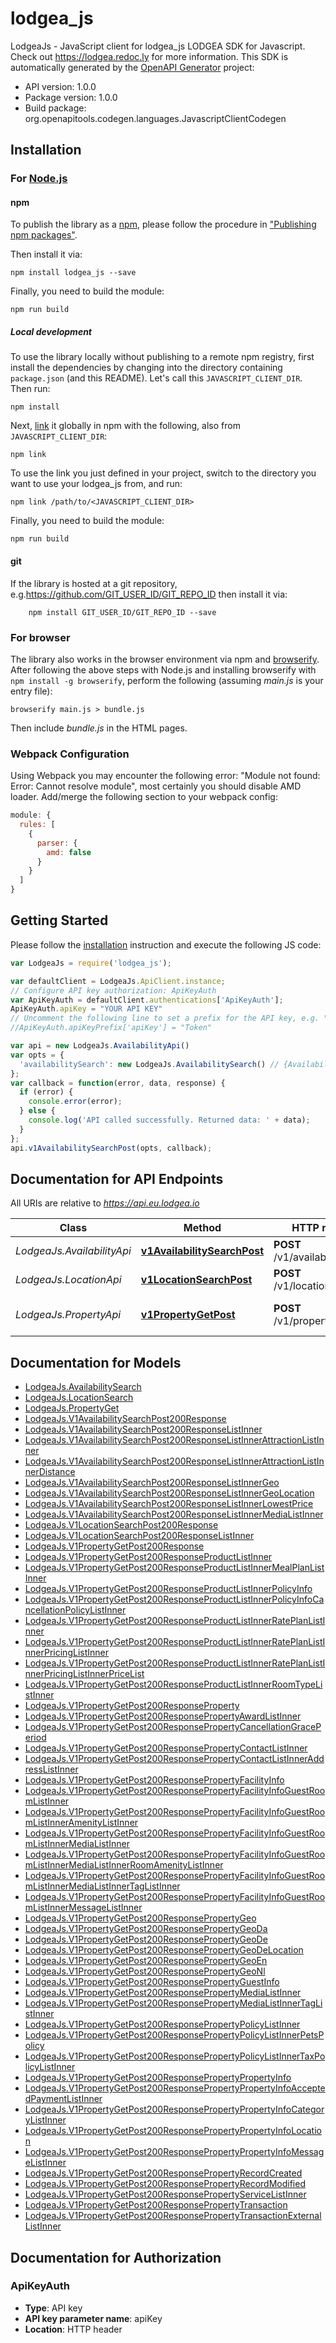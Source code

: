 # lodgea_js

LodgeaJs - JavaScript client for lodgea_js
LODGEA SDK for Javascript. Check out https://lodgea.redoc.ly for more information.
This SDK is automatically generated by the [OpenAPI Generator](https://openapi-generator.tech) project:

- API version: 1.0.0
- Package version: 1.0.0
- Build package: org.openapitools.codegen.languages.JavascriptClientCodegen

## Installation

### For [Node.js](https://nodejs.org/)

#### npm

To publish the library as a [npm](https://www.npmjs.com/), please follow the procedure in ["Publishing npm packages"](https://docs.npmjs.com/getting-started/publishing-npm-packages).

Then install it via:

```shell
npm install lodgea_js --save
```

Finally, you need to build the module:

```shell
npm run build
```

##### Local development

To use the library locally without publishing to a remote npm registry, first install the dependencies by changing into the directory containing `package.json` (and this README). Let's call this `JAVASCRIPT_CLIENT_DIR`. Then run:

```shell
npm install
```

Next, [link](https://docs.npmjs.com/cli/link) it globally in npm with the following, also from `JAVASCRIPT_CLIENT_DIR`:

```shell
npm link
```

To use the link you just defined in your project, switch to the directory you want to use your lodgea_js from, and run:

```shell
npm link /path/to/<JAVASCRIPT_CLIENT_DIR>
```

Finally, you need to build the module:

```shell
npm run build
```

#### git

If the library is hosted at a git repository, e.g.https://github.com/GIT_USER_ID/GIT_REPO_ID
then install it via:

```shell
    npm install GIT_USER_ID/GIT_REPO_ID --save
```

### For browser

The library also works in the browser environment via npm and [browserify](http://browserify.org/). After following
the above steps with Node.js and installing browserify with `npm install -g browserify`,
perform the following (assuming *main.js* is your entry file):

```shell
browserify main.js > bundle.js
```

Then include *bundle.js* in the HTML pages.

### Webpack Configuration

Using Webpack you may encounter the following error: "Module not found: Error:
Cannot resolve module", most certainly you should disable AMD loader. Add/merge
the following section to your webpack config:

```javascript
module: {
  rules: [
    {
      parser: {
        amd: false
      }
    }
  ]
}
```

## Getting Started

Please follow the [installation](#installation) instruction and execute the following JS code:

```javascript
var LodgeaJs = require('lodgea_js');

var defaultClient = LodgeaJs.ApiClient.instance;
// Configure API key authorization: ApiKeyAuth
var ApiKeyAuth = defaultClient.authentications['ApiKeyAuth'];
ApiKeyAuth.apiKey = "YOUR API KEY"
// Uncomment the following line to set a prefix for the API key, e.g. "Token" (defaults to null)
//ApiKeyAuth.apiKeyPrefix['apiKey'] = "Token"

var api = new LodgeaJs.AvailabilityApi()
var opts = {
  'availabilitySearch': new LodgeaJs.AvailabilitySearch() // {AvailabilitySearch} Search Criteria, all parameters are optional
};
var callback = function(error, data, response) {
  if (error) {
    console.error(error);
  } else {
    console.log('API called successfully. Returned data: ' + data);
  }
};
api.v1AvailabilitySearchPost(opts, callback);

```

## Documentation for API Endpoints

All URIs are relative to *https://api.eu.lodgea.io*

Class | Method | HTTP request | Description
------------ | ------------- | ------------- | -------------
*LodgeaJs.AvailabilityApi* | [**v1AvailabilitySearchPost**](docs/AvailabilityApi.md#v1AvailabilitySearchPost) | **POST** /v1/availability/search | Search for Availability
*LodgeaJs.LocationApi* | [**v1LocationSearchPost**](docs/LocationApi.md#v1LocationSearchPost) | **POST** /v1/location/search | Search for Location
*LodgeaJs.PropertyApi* | [**v1PropertyGetPost**](docs/PropertyApi.md#v1PropertyGetPost) | **POST** /v1/property/get | Get Property by ID


## Documentation for Models

 - [LodgeaJs.AvailabilitySearch](docs/AvailabilitySearch.md)
 - [LodgeaJs.LocationSearch](docs/LocationSearch.md)
 - [LodgeaJs.PropertyGet](docs/PropertyGet.md)
 - [LodgeaJs.V1AvailabilitySearchPost200Response](docs/V1AvailabilitySearchPost200Response.md)
 - [LodgeaJs.V1AvailabilitySearchPost200ResponseListInner](docs/V1AvailabilitySearchPost200ResponseListInner.md)
 - [LodgeaJs.V1AvailabilitySearchPost200ResponseListInnerAttractionListInner](docs/V1AvailabilitySearchPost200ResponseListInnerAttractionListInner.md)
 - [LodgeaJs.V1AvailabilitySearchPost200ResponseListInnerAttractionListInnerDistance](docs/V1AvailabilitySearchPost200ResponseListInnerAttractionListInnerDistance.md)
 - [LodgeaJs.V1AvailabilitySearchPost200ResponseListInnerGeo](docs/V1AvailabilitySearchPost200ResponseListInnerGeo.md)
 - [LodgeaJs.V1AvailabilitySearchPost200ResponseListInnerGeoLocation](docs/V1AvailabilitySearchPost200ResponseListInnerGeoLocation.md)
 - [LodgeaJs.V1AvailabilitySearchPost200ResponseListInnerLowestPrice](docs/V1AvailabilitySearchPost200ResponseListInnerLowestPrice.md)
 - [LodgeaJs.V1AvailabilitySearchPost200ResponseListInnerMediaListInner](docs/V1AvailabilitySearchPost200ResponseListInnerMediaListInner.md)
 - [LodgeaJs.V1LocationSearchPost200Response](docs/V1LocationSearchPost200Response.md)
 - [LodgeaJs.V1LocationSearchPost200ResponseListInner](docs/V1LocationSearchPost200ResponseListInner.md)
 - [LodgeaJs.V1PropertyGetPost200Response](docs/V1PropertyGetPost200Response.md)
 - [LodgeaJs.V1PropertyGetPost200ResponseProductListInner](docs/V1PropertyGetPost200ResponseProductListInner.md)
 - [LodgeaJs.V1PropertyGetPost200ResponseProductListInnerMealPlanListInner](docs/V1PropertyGetPost200ResponseProductListInnerMealPlanListInner.md)
 - [LodgeaJs.V1PropertyGetPost200ResponseProductListInnerPolicyInfo](docs/V1PropertyGetPost200ResponseProductListInnerPolicyInfo.md)
 - [LodgeaJs.V1PropertyGetPost200ResponseProductListInnerPolicyInfoCancellationPolicyListInner](docs/V1PropertyGetPost200ResponseProductListInnerPolicyInfoCancellationPolicyListInner.md)
 - [LodgeaJs.V1PropertyGetPost200ResponseProductListInnerRatePlanListInner](docs/V1PropertyGetPost200ResponseProductListInnerRatePlanListInner.md)
 - [LodgeaJs.V1PropertyGetPost200ResponseProductListInnerRatePlanListInnerPricingListInner](docs/V1PropertyGetPost200ResponseProductListInnerRatePlanListInnerPricingListInner.md)
 - [LodgeaJs.V1PropertyGetPost200ResponseProductListInnerRatePlanListInnerPricingListInnerPriceList](docs/V1PropertyGetPost200ResponseProductListInnerRatePlanListInnerPricingListInnerPriceList.md)
 - [LodgeaJs.V1PropertyGetPost200ResponseProductListInnerRoomTypeListInner](docs/V1PropertyGetPost200ResponseProductListInnerRoomTypeListInner.md)
 - [LodgeaJs.V1PropertyGetPost200ResponseProperty](docs/V1PropertyGetPost200ResponseProperty.md)
 - [LodgeaJs.V1PropertyGetPost200ResponsePropertyAwardListInner](docs/V1PropertyGetPost200ResponsePropertyAwardListInner.md)
 - [LodgeaJs.V1PropertyGetPost200ResponsePropertyCancellationGracePeriod](docs/V1PropertyGetPost200ResponsePropertyCancellationGracePeriod.md)
 - [LodgeaJs.V1PropertyGetPost200ResponsePropertyContactListInner](docs/V1PropertyGetPost200ResponsePropertyContactListInner.md)
 - [LodgeaJs.V1PropertyGetPost200ResponsePropertyContactListInnerAddressListInner](docs/V1PropertyGetPost200ResponsePropertyContactListInnerAddressListInner.md)
 - [LodgeaJs.V1PropertyGetPost200ResponsePropertyFacilityInfo](docs/V1PropertyGetPost200ResponsePropertyFacilityInfo.md)
 - [LodgeaJs.V1PropertyGetPost200ResponsePropertyFacilityInfoGuestRoomListInner](docs/V1PropertyGetPost200ResponsePropertyFacilityInfoGuestRoomListInner.md)
 - [LodgeaJs.V1PropertyGetPost200ResponsePropertyFacilityInfoGuestRoomListInnerAmenityListInner](docs/V1PropertyGetPost200ResponsePropertyFacilityInfoGuestRoomListInnerAmenityListInner.md)
 - [LodgeaJs.V1PropertyGetPost200ResponsePropertyFacilityInfoGuestRoomListInnerMediaListInner](docs/V1PropertyGetPost200ResponsePropertyFacilityInfoGuestRoomListInnerMediaListInner.md)
 - [LodgeaJs.V1PropertyGetPost200ResponsePropertyFacilityInfoGuestRoomListInnerMediaListInnerRoomAmenityListInner](docs/V1PropertyGetPost200ResponsePropertyFacilityInfoGuestRoomListInnerMediaListInnerRoomAmenityListInner.md)
 - [LodgeaJs.V1PropertyGetPost200ResponsePropertyFacilityInfoGuestRoomListInnerMediaListInnerTagListInner](docs/V1PropertyGetPost200ResponsePropertyFacilityInfoGuestRoomListInnerMediaListInnerTagListInner.md)
 - [LodgeaJs.V1PropertyGetPost200ResponsePropertyFacilityInfoGuestRoomListInnerMessageListInner](docs/V1PropertyGetPost200ResponsePropertyFacilityInfoGuestRoomListInnerMessageListInner.md)
 - [LodgeaJs.V1PropertyGetPost200ResponsePropertyGeo](docs/V1PropertyGetPost200ResponsePropertyGeo.md)
 - [LodgeaJs.V1PropertyGetPost200ResponsePropertyGeoDa](docs/V1PropertyGetPost200ResponsePropertyGeoDa.md)
 - [LodgeaJs.V1PropertyGetPost200ResponsePropertyGeoDe](docs/V1PropertyGetPost200ResponsePropertyGeoDe.md)
 - [LodgeaJs.V1PropertyGetPost200ResponsePropertyGeoDeLocation](docs/V1PropertyGetPost200ResponsePropertyGeoDeLocation.md)
 - [LodgeaJs.V1PropertyGetPost200ResponsePropertyGeoEn](docs/V1PropertyGetPost200ResponsePropertyGeoEn.md)
 - [LodgeaJs.V1PropertyGetPost200ResponsePropertyGeoNl](docs/V1PropertyGetPost200ResponsePropertyGeoNl.md)
 - [LodgeaJs.V1PropertyGetPost200ResponsePropertyGuestInfo](docs/V1PropertyGetPost200ResponsePropertyGuestInfo.md)
 - [LodgeaJs.V1PropertyGetPost200ResponsePropertyMediaListInner](docs/V1PropertyGetPost200ResponsePropertyMediaListInner.md)
 - [LodgeaJs.V1PropertyGetPost200ResponsePropertyMediaListInnerTagListInner](docs/V1PropertyGetPost200ResponsePropertyMediaListInnerTagListInner.md)
 - [LodgeaJs.V1PropertyGetPost200ResponsePropertyPolicyListInner](docs/V1PropertyGetPost200ResponsePropertyPolicyListInner.md)
 - [LodgeaJs.V1PropertyGetPost200ResponsePropertyPolicyListInnerPetsPolicy](docs/V1PropertyGetPost200ResponsePropertyPolicyListInnerPetsPolicy.md)
 - [LodgeaJs.V1PropertyGetPost200ResponsePropertyPolicyListInnerTaxPolicyListInner](docs/V1PropertyGetPost200ResponsePropertyPolicyListInnerTaxPolicyListInner.md)
 - [LodgeaJs.V1PropertyGetPost200ResponsePropertyPropertyInfo](docs/V1PropertyGetPost200ResponsePropertyPropertyInfo.md)
 - [LodgeaJs.V1PropertyGetPost200ResponsePropertyPropertyInfoAcceptedPaymentListInner](docs/V1PropertyGetPost200ResponsePropertyPropertyInfoAcceptedPaymentListInner.md)
 - [LodgeaJs.V1PropertyGetPost200ResponsePropertyPropertyInfoCategoryListInner](docs/V1PropertyGetPost200ResponsePropertyPropertyInfoCategoryListInner.md)
 - [LodgeaJs.V1PropertyGetPost200ResponsePropertyPropertyInfoLocation](docs/V1PropertyGetPost200ResponsePropertyPropertyInfoLocation.md)
 - [LodgeaJs.V1PropertyGetPost200ResponsePropertyPropertyInfoMessageListInner](docs/V1PropertyGetPost200ResponsePropertyPropertyInfoMessageListInner.md)
 - [LodgeaJs.V1PropertyGetPost200ResponsePropertyRecordCreated](docs/V1PropertyGetPost200ResponsePropertyRecordCreated.md)
 - [LodgeaJs.V1PropertyGetPost200ResponsePropertyRecordModified](docs/V1PropertyGetPost200ResponsePropertyRecordModified.md)
 - [LodgeaJs.V1PropertyGetPost200ResponsePropertyServiceListInner](docs/V1PropertyGetPost200ResponsePropertyServiceListInner.md)
 - [LodgeaJs.V1PropertyGetPost200ResponsePropertyTransaction](docs/V1PropertyGetPost200ResponsePropertyTransaction.md)
 - [LodgeaJs.V1PropertyGetPost200ResponsePropertyTransactionExternalListInner](docs/V1PropertyGetPost200ResponsePropertyTransactionExternalListInner.md)


## Documentation for Authorization



### ApiKeyAuth


- **Type**: API key
- **API key parameter name**: apiKey
- **Location**: HTTP header


